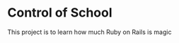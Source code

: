  Control of School
 ======================
 This project  is to learn how much Ruby on Rails is magic
